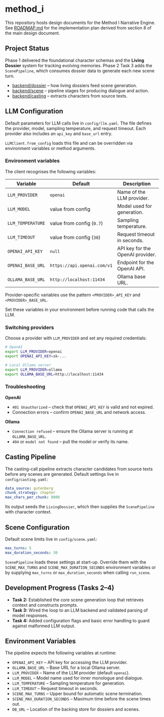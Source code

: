 # method_i

This repository hosts design documents for the Method I Narrative Engine. See [ROADMAP.md](ROADMAP.md) for the implementation plan derived from section 8 of the main design document.

## Project Status

Phase 1 delivered the foundational character schemas and the **Living Dossier** system for tracking evolving memories. Phase 2 Task 3 adds the `ScenePipeline`, which consumes dossier data to generate each new scene turn.

- [backend/dossier](backend/dossier/README.md) – how living dossiers feed scene generation.
- [backend/scene](backend/scene/README.md) – pipeline stages for producing dialogue and action.
- [backend/casting](backend/casting/README.md) – extracts characters from source texts.

## LLM Configuration

Default parameters for LLM calls live in `config/llm.yaml`. The file defines
the provider, model, sampling temperature, and request timeout. Each provider
also includes an `api_key` and `base_url` entry.

`LLMClient.from_config` loads this file and can be overridden via environment
variables or method arguments.

### Environment variables

The client recognises the following variables:

| Variable           | Default                     | Description                     |
| ------------------ | --------------------------- | ------------------------------- |
| `LLM_PROVIDER`     | `openai`                    | Name of the LLM provider.       |
| `LLM_MODEL`        | value from config           | Model used for generation.      |
| `LLM_TEMPERATURE`  | value from config (`0.7`)   | Sampling temperature.           |
| `LLM_TIMEOUT`      | value from config (`30`)    | Request timeout in seconds.     |
| `OPENAI_API_KEY`   | `null`                      | API key for the OpenAI provider.|
| `OPENAI_BASE_URL`  | `https://api.openai.com/v1` | Endpoint for the OpenAI API.    |
| `OLLAMA_BASE_URL`  | `http://localhost:11434`    | Ollama base URL.                |

Provider-specific variables use the pattern `<PROVIDER>_API_KEY` and
`<PROVIDER>_BASE_URL`.

Set these variables in your environment before running code that calls the
LLM.

### Switching providers

Choose a provider with `LLM_PROVIDER` and set any required credentials:

```bash
# OpenAI
export LLM_PROVIDER=openai
export OPENAI_API_KEY=sk-...

# Local Ollama server
export LLM_PROVIDER=ollama
export OLLAMA_BASE_URL=http://localhost:11434
```

### Troubleshooting

**OpenAI**

- `401 Unauthorized` – check that `OPENAI_API_KEY` is valid and not expired.
- Connection errors – confirm `OPENAI_BASE_URL` and network access.

**Ollama**

- `Connection refused` – ensure the Ollama server is running at
  `OLLAMA_BASE_URL`.
- `404` or `model not found` – pull the model or verify its name.

## Casting Pipeline

The casting-call pipeline extracts character candidates from source texts
before any scenes are generated. Default settings live in
`config/casting.yaml`:

```yaml
data_source: gutenberg
chunk_strategy: chapter
max_chars_per_chunk: 8000
```

Its output seeds the `LivingDossier`, which then supplies the
`ScenePipeline` with character context.

## Scene Configuration

Default scene limits live in `config/scene.yaml`:

```yaml
max_turns: 5
max_duration_seconds: 30
```

`ScenePipeline` loads these settings at start-up. Override them with the
`SCENE_MAX_TURNS` and `SCENE_MAX_DURATION_SECONDS` environment variables or by
supplying ``max_turns`` or ``max_duration_seconds`` when calling
``run_scene``.

## Development Progress (Tasks 2–4)
- **Task 2:** Established the core scene generation loop that retrieves context and constructs prompts.
- **Task 3:** Wired the loop to an LLM backend and validated parsing of model responses.
- **Task 4:** Added configuration flags and basic error handling to guard against malformed LLM output.

## Environment Variables
The pipeline expects the following variables at runtime:

- `OPENAI_API_KEY` – API key for accessing the LLM provider.
- `OLLAMA_BASE_URL` – Base URL for a local Ollama server.
- `LLM_PROVIDER` – Name of the LLM provider (default `openai`).
- `LLM_MODEL` – Model name used for inner monologue and dialogue.
- `LLM_TEMPERATURE` – Sampling temperature for generation.
- `LLM_TIMEOUT` – Request timeout in seconds.
- `SCENE_MAX_TURNS` – Upper bound for automatic scene termination.
- `SCENE_MAX_DURATION_SECONDS` – Maximum time before the scene times out.
- `DB_URL` – Location of the backing store for dossiers and scenes.
